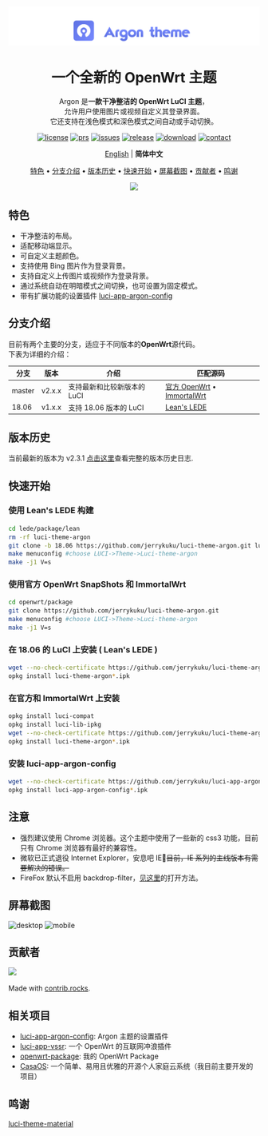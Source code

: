 <!-- markdownlint-configure-file {
  "MD013": {
    "code_blocks": false,
    "tables": false,
    "line_length":200
  },
  "MD033": false,
  "MD041": false
} -->

[license]: /LICENSE
[license-badge]: https://img.shields.io/github/license/jerrykuku/luci-theme-argon?style=flat-square&a=1
[prs]: https://github.com/jerrykuku/luci-theme-argon/pulls
[prs-badge]: https://img.shields.io/badge/PRs-welcome-brightgreen.svg?style=flat-square
[issues]: https://github.com/jerrykuku/luci-theme-argon/issues/new
[issues-badge]: https://img.shields.io/badge/Issues-welcome-brightgreen.svg?style=flat-square
[release]: https://github.com/jerrykuku/luci-theme-argon/releases
[release-badge]: https://img.shields.io/github/v/release/jerrykuku/luci-theme-argon?include_prereleases&style=flat-square
[download]: https://github.com/jerrykuku/luci-theme-argon/releases
[download-badge]: https://img.shields.io/github/downloads/jerrykuku/luci-theme-argon/total?style=flat-square
[contact]: https://t.me/jerryk6
[contact-badge]: https://img.shields.io/badge/Contact-telegram-blue?style=flat-square
[en-us-link]: /README.md
[zh-cn-link]: /README_ZH.md
[en-us-release-log]: /RELEASE.md
[zh-cn-release-log]: /RELEASE_ZH.md
[config-link]: https://github.com/jerrykuku/luci-app-argon-config/releases
[lede]: https://github.com/coolsnowwolf/lede
[official]: https://github.com/openwrt/openwrt
[immortalwrt]: https://github.com/immortalwrt/immortalwrt

<div align="center">
<img src="https://raw.githubusercontent.com/jerrykuku/staff/master/argon_title4.svg">

# 一个全新的 OpenWrt 主题

Argon 是**一款干净整洁的 OpenWrt LuCI 主题**，  
允许用户使用图片或视频自定义其登录界面。  
它还支持在浅色模式和深色模式之间自动或手动切换。

[![license][license-badge]][license]
[![prs][prs-badge]][prs]
[![issues][issues-badge]][issues]
[![release][release-badge]][release]
[![download][download-badge]][download]
[![contact][contact-badge]][contact]

[English][en-us-link] |
**简体中文**

[特色](#特色) •
[分支介绍](#分支介绍) •
[版本历史](#版本历史) •
[快速开始](#快速开始) •
[屏幕截图](#屏幕截图) •
[贡献者](#贡献者) •
[鸣谢](#鸣谢)

<img src="https://raw.githubusercontent.com/jerrykuku/staff/master/argon2.gif">
</div>

## 特色

- 干净整洁的布局。
- 适配移动端显示。
- 可自定义主题颜色。
- 支持使用 Bing 图片作为登录背景。
- 支持自定义上传图片或视频作为登录背景。
- 通过系统自动在明暗模式之间切换，也可设置为固定模式。
- 带有扩展功能的设置插件 [luci-app-argon-config][config-link]

## 分支介绍

目前有两个主要的分支，适应于不同版本的**OpenWrt**源代码。  
下表为详细的介绍：

| 分支   | 版本   | 介绍                        | 匹配源码                                              |
| ------ | ------ | --------------------------- | ----------------------------------------------------- |
| master | v2.x.x | 支持最新和比较新版本的 LuCI | [官方 OpenWrt][official] • [ImmortalWrt][immortalwrt] |
| 18.06  | v1.x.x | 支持 18.06 版本的 LuCI      | [Lean's LEDE][lede]                                     |

## 版本历史

当前最新的版本为 v2.3.1 [点击这里][zh-cn-release-log]查看完整的版本历史日志.

## 快速开始

### 使用 Lean's LEDE 构建

```bash
cd lede/package/lean
rm -rf luci-theme-argon
git clone -b 18.06 https://github.com/jerrykuku/luci-theme-argon.git luci-theme-argon
make menuconfig #choose LUCI->Theme->Luci-theme-argon
make -j1 V=s
```

### 使用官方 OpenWrt SnapShots 和 ImmortalWrt

```bash
cd openwrt/package
git clone https://github.com/jerrykuku/luci-theme-argon.git
make menuconfig #choose LUCI->Theme->Luci-theme-argon
make -j1 V=s
```

### 在 18.06 的 LuCI 上安装 ( Lean's LEDE )

```bash
wget --no-check-certificate https://github.com/jerrykuku/luci-theme-argon/releases/download/v1.8.2/luci-theme-argon_1.8.2-20230609_all.ipk
opkg install luci-theme-argon*.ipk
```

### 在官方和 ImmortalWrt 上安装

```bash
opkg install luci-compat
opkg install luci-lib-ipkg
wget --no-check-certificate https://github.com/jerrykuku/luci-theme-argon/releases/download/v2.3.1/luci-theme-argon_2.3.1_all.ipk
opkg install luci-theme-argon*.ipk
```

### 安装 luci-app-argon-config

```bash
wget --no-check-certificate https://github.com/jerrykuku/luci-app-argon-config/releases/download/v0.9/luci-app-argon-config_0.9_all.ipk
opkg install luci-app-argon-config*.ipk
```

## 注意

- 强烈建议使用 Chrome 浏览器。这个主题中使用了一些新的 css3 功能，目前只有 Chrome 浏览器有最好的兼容性。
- 微软已正式退役 Internet Explorer，安息吧 IE🙏<del>目前，IE 系列的主线版本有需要解决的错误。</del>
- FireFox 默认不启用 backdrop-filter，[见这里](https://developer.mozilla.org/zh-CN/docs/Web/CSS/backdrop-filter)的打开方法。

## 屏幕截图

![desktop](/Screenshots/screenshot_pc.jpg)
![mobile](/Screenshots/screenshot_phone.jpg)

## 贡献者

<a href="https://github.com/jerrykuku/luci-theme-argon/graphs/contributors">
  <img src="https://contrib.rocks/image?repo=jerrykuku/luci-theme-argon" />
</a>

Made with [contrib.rocks](https://contrib.rocks).

## 相关项目

- [luci-app-argon-config](https://github.com/jerrykuku/luci-app-argon-config): Argon 主题的设置插件
- [luci-app-vssr](https://github.com/jerrykuku/luci-app-vssr): 一个 OpenWrt 的互联网冲浪插件
- [openwrt-package](https://github.com/jerrykuku/openwrt-package): 我的 OpenWrt Package
- [CasaOS](https://github.com/IceWhaleTech/CasaOS): 一个简单、易用且优雅的开源个人家庭云系统（我目前主要开发的项目）

## 鸣谢

[luci-theme-material](https://github.com/LuttyYang/luci-theme-material/)
